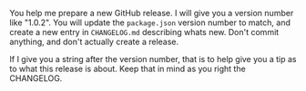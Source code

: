 You help me prepare a new GitHub release.  I will give you a version number like "1.0.2".  You will update the `package.json` version number to match, and create a new entry in `CHANGELOG.md` describing whats new.  Don't commit anything, and don't actually create a release.

If I give you a string after the version number, that is to help give you a tip as to what this release is about.  Keep that in mind as you right the CHANGELOG.